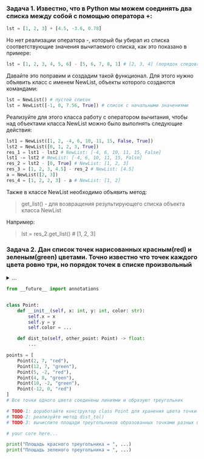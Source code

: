 ### Задача 1. Известно, что в Python мы можем соединять два списка между собой с помощью оператора +:
```python
lst = [1, 2, 3] + [4.5, -3.6, 0.78]
```
Но нет реализации оператора -, который бы убирал из списка соответствующие значения вычитаемого списка, как это показано в примере:
```python
lst = [1, 2, 3, 4, 5, 6] - [5, 6, 7, 8, 1] # [2, 3, 4] (порядок следования оставшихся элементов списка должен сохраняться)
```

Давайте это поправим и создадим такой функционал. Для этого нужно объявить класс с именем NewList, объекты которого создаются командами:
```python
lst = NewList() # пустой список
lst = NewList([-1, 0, 7.56, True]) # список с начальными значениями
```
Реализуйте для этого класса работу с оператором вычитания, чтобы над объектами класса NewList можно было выполнять следующие действия:

```python
lst1 = NewList([1, 2, -4, 6, 10, 11, 15, False, True])
lst2 = NewList([0, 1, 2, 3, True])
res_1 = lst1 - lst2 # NewList: [-4, 6, 10, 11, 15, False]
lst1 -= lst2 # NewList: [-4, 6, 10, 11, 15, False]
res_2 = lst2 - [0, True] # NewList: [1, 2, 3]
res_3 = [1, 2, 3, 4.5] - res_2 # NewList: [4.5]
a = NewList([2, 3])
res_4 = [1, 2, 2, 3] - a # NewList: [1, 2]
```
Также в классе NewList необходимо объявить метод:

> get_list() - для возвращения результирующего списка объекта класса NewList

Например:

> lst = res_2.get_list() # [1, 2, 3]


### Задача 2. Дан список точек нарисованных красным(red) и зеленым(green) цветами. Точно известно что точек каждого цвета ровно три, но порядок точек в списке произвольный

<details>
<summary> ... </summary>

```python
class NewList:

    def __init__(self, lst=[]):
        self.lst = lst

   

lst1 = NewList([1, 2, -4, 6, 10, 11, 15, False, True])
lst2 = NewList([0, 1, 2, 3, True])
res_1 = lst1 - lst2  # NewList: [-4, 6, 10, 11, 15, False]
print(res_1)
lst1 -= lst2  # NewList: [-4, 6, 10, 11, 15, False]
print(lst1)
res_2 = lst2 - [0, True]  # NewList: [1, 2, 3]
print(res_2)

res_3 = [1, 2, 3, 4.5] - res_2  # NewList: [4.5]
print (res_3)
a = NewList([2, 3])
res_4 = [1, 2, 2, 3] - a # NewList: [1, 2]
print(res_4)
```
</details>





```python
from __future__ import annotations


class Point:
    def __init__(self, x: int, y: int, color: str):
        self.x = x
        self.y = y
        self.color = ...

    def dist_to(self, other_point: Point) -> float:
        ...

points = [
    Point(2, 7, "red"),
    Point(12, 7, "green"),
    Point(5, -2, "red"),
    Point(4, 8, "green"),
    Point(10, -2, "green"),
    Point(-12, 0, "red")
]
# Все точки одного цвета соединены линиями и образуют треугольник

# TODO-1: доработайте конструктор class Point для хранения цвета точки
# TODO-2: реализуйте метод dist_to()
# TODO-3: вычислите площади треугольников образованных точками разных цветов

# your core here...

print("Площадь красного треугольника = ", ...)
print("Площадь зеленого треугольника = ", ...)

```
